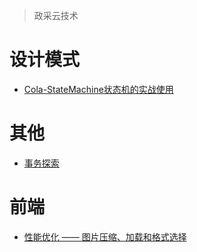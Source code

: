 > 政采云技术

# 设计模式

  - [Cola-StateMachine状态机的实战使用](https://mp.weixin.qq.com/s/qGDSgcaTonqnXoB5rKeJIg)

# 其他

  - [事务探索](https://mp.weixin.qq.com/s/OLDCUdAAuX3tih_6w_iG1w)

# 前端

  - [性能优化 —— 图片压缩、加载和格式选择](https://mp.weixin.qq.com/s/FtaUER4Hv3RzCReKTqIRNQ)